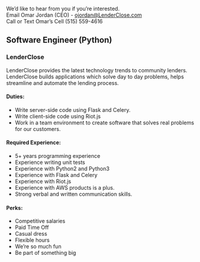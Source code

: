 We’d like to hear from you if you’re interested.
<br />
Email Omar Jordan (CEO) - ojordan@LenderClose.com
<br />
Call or Text Omar’s Cell (515) 559-4616

##  Software Engineer (Python)
### LenderClose

LenderClose provides the latest technology trends to community lenders. LenderClose builds applications which solve day to day problems, helps streamline and automate the lending process.


#### Duties:

  - Write server-side code using Flask and Celery.
  - Write client-side code using Riot.js
  - Work in a team environment to create software that solves real problems for our customers.


#### Required Experience:

  - 5+ years programming experience
  - Experience writing unit tests
  - Experience with Python2 and Python3
  - Experience with Flask and Celery
  - Experience with Riot.js
  - Experience with AWS products is a plus.
  - Strong verbal and written communication skills.


#### Perks:

  - Competitive salaries
  - Paid Time Off
  - Casual dress
  - Flexible hours
  - We’re so much fun
  - Be part of something big


